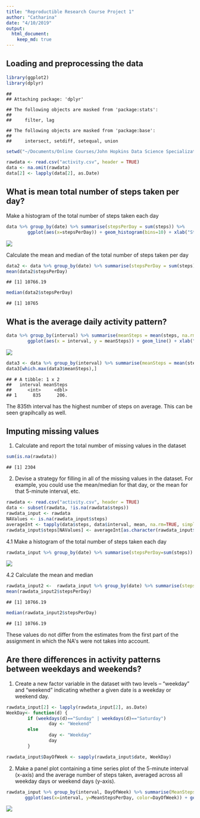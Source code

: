 ```yaml
---
title: "Reproductible Research Course Project 1"
author: "Catharina"
date: "4/10/2019"
output:
  html_document:
    keep_md: true
---
```


## Loading and preprocessing the data

```r
library(ggplot2)
library(dplyr)
```

```
## 
## Attaching package: 'dplyr'
```

```
## The following objects are masked from 'package:stats':
## 
##     filter, lag
```

```
## The following objects are masked from 'package:base':
## 
##     intersect, setdiff, setequal, union
```

```r
setwd("~/Documents/Online Courses/John Hopkins Data Science Specialization/(Course 5) Reproducible Research")

rawdata <- read.csv("activity.csv", header = TRUE)
data <- na.omit(rawdata)
data[2] <- lapply(data[2], as.Date)
```

## What is mean total number of steps taken per day?
Make a histogram of the total number of steps taken each day


```r
data %>% group_by(date) %>% summarise(stepsPerDay = sum(steps)) %>% 
        ggplot(aes(x=stepsPerDay)) + geom_histogram(bins=10) + xlab("Steps per day") + ylab("frequency") + ggtitle("Mean total number of steps taken per day") + theme(plot.title = element_text(size=15, face="bold"))
```

![](Reproductible-Research-Course-Project-1_files/figure-html/unnamed-chunk-2-1.png)<!-- -->

Calculate the mean and median of the total number of steps taken per day


```r
data2 <- data %>% group_by(date) %>% summarise(stepsPerDay = sum(steps))
mean(data2$stepsPerDay)
```

```
## [1] 10766.19
```

```r
median(data2$stepsPerDay)
```

```
## [1] 10765
```

## What is the average daily activity pattern?

```r
data %>% group_by(interval) %>% summarise(meanSteps = mean(steps, na.rm = TRUE)) %>%
        ggplot(aes(x = interval, y = meanSteps)) + geom_line() + xlab("Interval (0-2355)") + ylab("average number of steps taken") + ggtitle("Average daily activity pattern")
```

![](Reproductible-Research-Course-Project-1_files/figure-html/unnamed-chunk-4-1.png)<!-- -->

```r
data3 <- data %>% group_by(interval) %>% summarise(meanSteps = mean(steps, na.rm = TRUE))
data3[which.max(data3$meanSteps),]
```

```
## # A tibble: 1 x 2
##   interval meanSteps
##      <int>     <dbl>
## 1      835      206.
```

The 835th interval has the highest number of steps on average. This can be seen grapihcally as well.

## Imputing missing values
1. Calculate and report the total number of missing values in the dataset


```r
sum(is.na(rawdata))
```

```
## [1] 2304
```

2. Devise a strategy for filling in all of the missing values in the dataset. For example, you could use the mean/median for that day, or the mean for that 5-minute interval, etc.


```r
rawdata <- read.csv("activity.csv", header = TRUE)
data <- subset(rawdata, !is.na(rawdata$steps))
rawdata_input <- rawdata
NAValues <- is.na(rawdata_input$steps)
averageInt <- tapply(data$steps, data$interval, mean, na.rm=TRUE, simplify = TRUE)
rawdata_input$steps[NAValues] <- averageInt[as.character(rawdata_input$interval[NAValues])]
```

4.1 Make a histogram of the total number of steps taken each day


```r
rawdata_input %>% group_by(date) %>% summarise(stepsPerDay=sum(steps)) %>% ggplot(aes(x=stepsPerDay)) + geom_histogram(bins=15)
```

![](Reproductible-Research-Course-Project-1_files/figure-html/unnamed-chunk-7-1.png)<!-- -->

4.2 Calculate the mean and median


```r
rawdata_input2 <-  rawdata_input %>% group_by(date) %>% summarise(stepsPerDay=sum(steps)) 
mean(rawdata_input2$stepsPerDay)
```

```
## [1] 10766.19
```

```r
median(rawdata_input2$stepsPerDay)
```

```
## [1] 10766.19
```

These values do not differ from the estimates from the first part of the assignment in which the NA's were not takes into account. 

## Are there differences in activity patterns between weekdays and weekends?
1. Create a new factor variable in the dataset with two levels – “weekday” and “weekend” indicating whether a given date is a weekday or weekend day.

```r
rawdata_input[2] <- lapply(rawdata_input[2], as.Date)
WeekDay<- function(d) {
        if (weekdays(d)=="Sunday" | weekdays(d)=="Saturday")
                day <- "Weekend" 
        else 
                day <- "Weekday"
                day
        } 

rawdata_input$DayOfWeek <- sapply(rawdata_input$date, WeekDay)
```

2. Make a panel plot containing a time series plot of the 5-minute interval (x-axis) and the average number of steps taken, averaged across all weekday days or weekend days (y-axis).

```r
rawdata_input %>% group_by(interval, DayOfWeek) %>% summarise(MeanStepsPerDay = mean(steps)) %>%
       ggplot(aes(x=interval, y=MeanStepsPerDay, color=DayOfWeek)) + geom_line() + facet_wrap(~DayOfWeek, ncol = 1, nrow=2)
```

![](Reproductible-Research-Course-Project-1_files/figure-html/unnamed-chunk-10-1.png)<!-- -->
